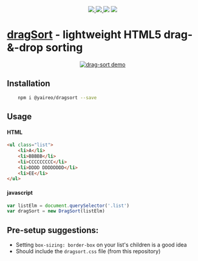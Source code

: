 <p align="center">
  <a href='https://www.npmjs.com/package/@yaireo/dragsort'>
      <img src="https://img.shields.io/npm/v/@yaireo/dragsort.svg" />
  </a>
  <a href='https://simple.wikipedia.org/wiki/MIT_License'>
      <img src="https://img.shields.io/badge/license-MIT-lightgrey" />
  </a>
  <img src="https://img.shields.io/bundlephobia/minzip/@yaireo/dragsort" />
  <img src="https://img.shields.io/npm/dw/@yaireo/dragsort" />
</p>

[dragSort](https://codepen.io/vsync/pen/3f6b998fa1bb1b7c7f74ec89152f39f9/?editors=0100) - lightweight HTML5 drag-&-drop sorting
========

<a align="center" href="https://codepen.io/vsync/pen/3f6b998fa1bb1b7c7f74ec89152f39f9/?editors=0100">

![drag-sort demo](https://raw.githubusercontent.com/yairEO/dragsort/master/demo.gif)

</a>

## Installation
```sh
    npm i @yaireo/dragsort --save
```

## Usage

#### HTML
```html
<ul class="list">
    <li>A</li>
    <li>BBBBB</li>
    <li>CCCCCCCCC</li>
    <li>DDDD DDDDDDDD</li>
    <li>EE</li>
</ul>
```

#### javascript
```js
var listElm = document.querySelector('.list')
var dragSort = new DragSort(listElm)
```

## Pre-setup suggestions:

* Setting `box-sizing: border-box` on your list's children is a good idea
* Should include the `dragsort.css` file (from this repository)
